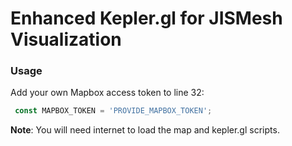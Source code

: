 # Enhanced Kepler.gl for JISMesh Visualization



### Usage
Add your own Mapbox access token to line 32:
```js
 const MAPBOX_TOKEN = 'PROVIDE_MAPBOX_TOKEN';
```

**Note**: You will need internet to load the map and kepler.gl scripts.

